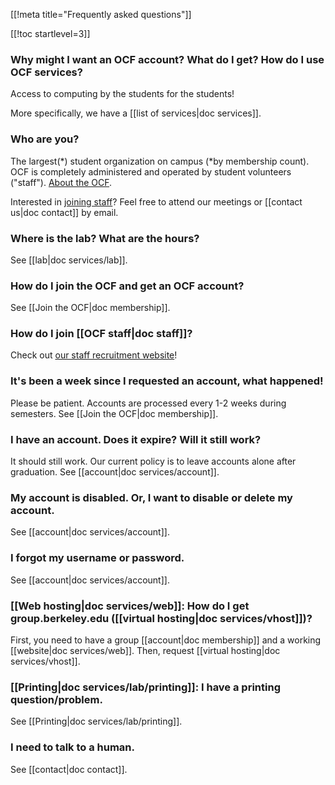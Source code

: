 [[!meta title="Frequently asked questions"]]

[[!toc startlevel=3]]

### Why might I want an OCF account? What do I get? How do I use OCF services?

Access to computing by the students for the students!

More specifically, we have a [[list of services|doc services]].

### Who are you?

The largest(\*) student organization on campus (\*by membership count). OCF is completely administered and operated by student volunteers ("staff"). [About the OCF](https://www.ocf.berkeley.edu/OCF/).

Interested in [joining staff](https://hello.ocf.berkeley.edu/)? Feel free to attend our meetings or [[contact us|doc contact]] by email.

### Where is the lab? What are the hours?

See [[lab|doc services/lab]].

### How do I join the OCF and get an OCF account?

See [[Join the OCF|doc membership]].

### How do I join [[OCF staff|doc staff]]?

Check out [our staff recruitment website](https://hello.ocf.berkeley.edu)!

### It's been a week since I requested an account, what happened!

Please be patient. Accounts are processed every 1-2 weeks during semesters. See [[Join the OCF|doc membership]].

### I have an account. Does it expire? Will it still work?

It should still work. Our current policy is to leave accounts alone after graduation. See [[account|doc services/account]].

### My account is disabled. Or, I want to disable or delete my account.

See [[account|doc services/account]].

### I forgot my username or password.

See [[account|doc services/account]].

### [[Web hosting|doc services/web]]: How do I get group.berkeley.edu ([[virtual hosting|doc services/vhost]])?

First, you need to have a group [[account|doc membership]] and a working [[website|doc services/web]]. Then, request [[virtual hosting|doc services/vhost]].

### [[Printing|doc services/lab/printing]]: I have a printing question/problem.

See [[Printing|doc services/lab/printing]].

### I need to talk to a human.

See [[contact|doc contact]].
